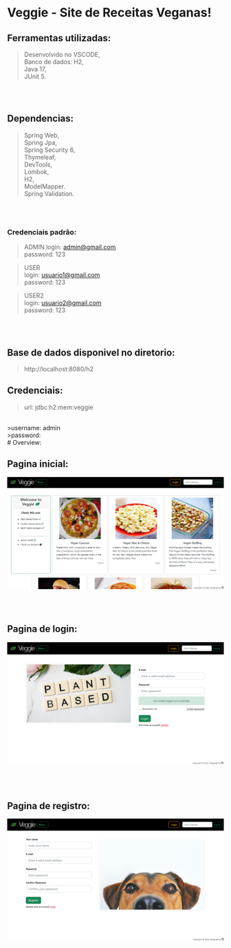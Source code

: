 # Veggie - Site de Receitas Veganas!

## Ferramentas utilizadas:
>Desenvolvido no VSCODE,<br>
>Banco de dados: H2,<br>
>Java 17,<br>
>JUnit 5.<br>

<br>
<br>


## Dependencias:
>Spring Web,<br>
>Spring Jpa,<br>
>Spring Security 6,<br>
>Thymeleaf,<br>
>DevTools,<br>
>Lombok,<br>
>H2,<br>
>ModelMapper.<br>
>Spring Validation.<br>

<br>
<br>

### Credenciais padrão:

>ADMIN
>login: admin@gmail.com <br>
>password: 123


>USER         
>login: usuario1@gmail.com <br>
>password: 123    

>USER2     
>login: usuario2@gmail.com <br>
>password: 123  

<br>
<br>

## Base de dados disponivel no diretorio: <br>
>http://localhost:8080/h2

## Credenciais:
>url: jdbc:h2:mem:veggie
<br>
>username: admin
<br>
>password: 

<br>
# Overview:
<br>

## Pagina inicial:
<img src="src\main\resources\static\docs\pagina-inicial.png"></img>

<br>
<br>

## Pagina de login:
<img src="src\main\resources\static\docs\login-screen.png"></img>

<br>
<br>

## Pagina de registro:
<img src="src\main\resources\static\docs\register-screen.png"></img>
